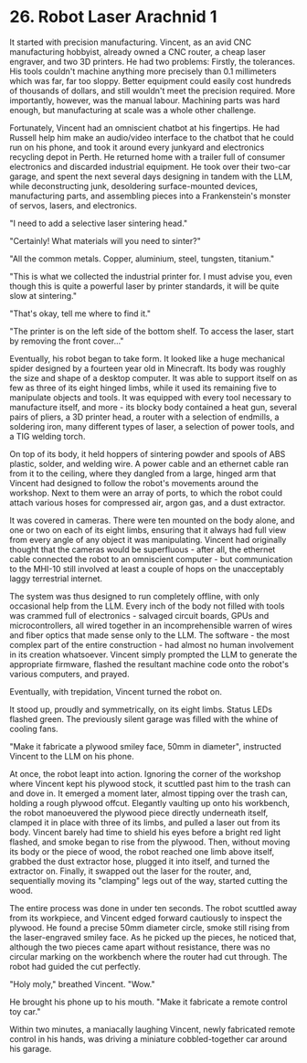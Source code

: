 # 26. Robot Laser Arachnid 1

It started with precision manufacturing. Vincent, as an avid CNC manufacturing hobbyist, already owned a CNC router, a cheap laser engraver, and two 3D printers. He had two problems: Firstly, the tolerances. His tools couldn't machine anything more precisely than 0.1 millimeters which was far, far too sloppy. Better equipment could easily cost hundreds of thousands of dollars, and still wouldn't meet the precision required. More importantly, however, was the manual labour. Machining parts was hard enough, but manufacturing at scale was a whole other challenge.

Fortunately, Vincent had an omniscient chatbot at his fingertips. He had Russell help him make an audio/video interface to the chatbot that he could run on his phone, and took it around every junkyard and electronics recycling depot in Perth. He returned home with a trailer full of consumer electronics and discarded industrial equipment. He took over their two-car garage, and spent the next several days designing in tandem with the LLM, while deconstructing junk, desoldering surface-mounted devices, manufacturing parts, and assembling pieces into a Frankenstein's monster of servos, lasers, and electronics.

"I need to add a selective laser sintering head."

"Certainly! What materials will you need to sinter?"

"All the common metals. Copper, aluminium, steel, tungsten, titanium."

"This is what we collected the industrial printer for. I must advise you, even though this is quite a powerful laser by printer standards, it will be quite slow at sintering."

"That's okay, tell me where to find it."

"The printer is on the left side of the bottom shelf. To access the laser, start by removing the front cover..."

Eventually, his robot began to take form. It looked like a huge mechanical spider designed by a fourteen year old in Minecraft. Its body was roughly the size and shape of a desktop computer. It was able to support itself on as few as three of its eight hinged limbs, while it used its remaining five to manipulate objects and tools. It was equipped with every tool necessary to manufacture itself, and more - its blocky body contained a heat gun, several pairs of pliers, a 3D printer head, a router with a selection of endmills, a soldering iron, many different types of laser, a selection of power tools, and a TIG welding torch.

On top of its body, it held hoppers of sintering powder and spools of ABS plastic, solder, and welding wire. A power cable and an ethernet cable ran from it to the ceiling, where they dangled from a large, hinged arm that Vincent had designed to follow the robot's movements around the workshop. Next to them were an array of ports, to which the robot could attach various hoses for compressed air, argon gas, and a dust extractor.

It was covered in cameras. There were ten mounted on the body alone, and one or two on each of its eight limbs, ensuring that it always had full view from every angle of any object it was manipulating. Vincent had originally thought that the cameras would be superfluous - after all, the ethernet cable connected the robot to an omniscient computer - but communication to the MHI-10 still involved at least a couple of hops on the unacceptably laggy terrestrial internet.

The system was thus designed to run completely offline, with only occasional help from the LLM. Every inch of the body not filled with tools was crammed full of electronics - salvaged circuit boards, GPUs and microcontrollers, all wired together in an incomprehensible warren of wires and fiber optics that made sense only to the LLM. The software - the most complex part of the entire construction - had almost no human involvement in its creation whatsoever. Vincent simply prompted the LLM to generate the appropriate firmware, flashed the resultant machine code onto the robot's various computers, and prayed.

Eventually, with trepidation, Vincent turned the robot on.

It stood up, proudly and symmetrically, on its eight limbs. Status LEDs flashed green. The previously silent garage was filled with the whine of cooling fans.

"Make it fabricate a plywood smiley face, 50mm in diameter", instructed Vincent to the LLM on his phone.

At once, the robot leapt into action. Ignoring the corner of the workshop where Vincent kept his plywood stock, it scuttled past him to the trash can and dove in. It emerged a moment later, almost tipping over the trash can, holding a rough plywood offcut. Elegantly vaulting up onto his workbench, the robot manoeuvered the plywood piece directly underneath itself, clamped it in place with three of its limbs, and pulled a laser out from its body. Vincent barely had time to shield his eyes before a bright red light flashed, and smoke began to rise from the plywood. Then, without moving its body or the piece of wood, the robot reached one limb above itself, grabbed the dust extractor hose, plugged it into itself, and turned the extractor on. Finally, it swapped out the laser for the router, and, sequentially moving its "clamping" legs out of the way, started cutting the wood.

The entire process was done in under ten seconds. The robot scuttled away from its workpiece, and Vincent edged forward cautiously to inspect the plywood. He found a precise 50mm diameter circle, smoke still rising from the laser-engraved smiley face. As he picked up the pieces, he noticed that, although the two pieces came apart without resistance, there was no circular marking on the workbench where the router had cut through. The robot had guided the cut perfectly.

"Holy moly," breathed Vincent. "Wow."

He brought his phone up to his mouth. "Make it fabricate a remote control toy car."

Within two minutes, a maniacally laughing Vincent, newly fabricated remote control in his hands, was driving a miniature cobbled-together car around his garage.
